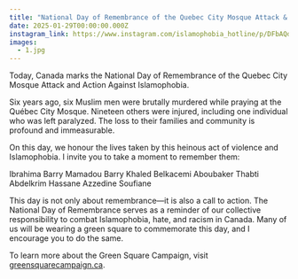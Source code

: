 ```yaml
---
title: "National Day of Remembrance of the Quebec City Mosque Attack & Action Against Islamophobia"
date: 2025-01-29T00:00:00.000Z
instagram_link: https://www.instagram.com/islamophobia_hotline/p/DFbAQdNSCHG/
images:
  - 1.jpg
---
```


Today, Canada marks the National Day of Remembrance of the Quebec City Mosque Attack and Action Against Islamophobia.

Six years ago, six Muslim men were brutally murdered while praying at the Québec City Mosque. Nineteen others were injured, including one individual who was left paralyzed. The loss to their families and community is profound and immeasurable.

On this day, we honour the lives taken by this heinous act of violence and Islamophobia. I invite you to take a moment to remember them:

Ibrahima Barry
Mamadou Barry
Khaled Belkacemi
Aboubaker Thabti
Abdelkrim Hassane
Azzedine Soufiane

This day is not only about remembrance—it is also a call to action. The National Day of Remembrance serves as a reminder of our collective responsibility to combat Islamophobia, hate, and racism in Canada. Many of us will be wearing a green square to commemorate this day, and I encourage you to do the same.

To learn more about the Green Square Campaign, visit [greensquarecampaign.ca](https://greensquarecampaign.ca).
